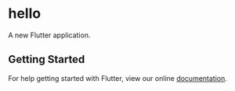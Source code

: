 # hello

A new Flutter application.

## Getting Started

For help getting started with Flutter, view our online
[documentation](https://flutter.io/).
